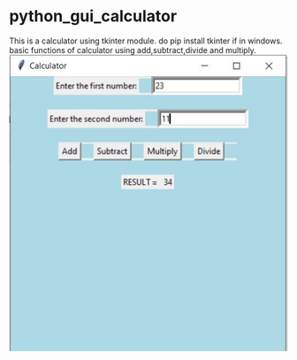 # python_gui_calculator
This is a calculator using tkinter module.
do  pip install tkinter if in windows.
basic functions of calculator using add,subtract,divide and multiply.
![](calculator.JPG)

